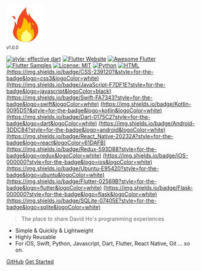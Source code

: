 <img src="https://raw.githubusercontent.com/xuanvinhtd/share_my_dev_exps/main/docs/assets/bloc_logo_full.png" height="100" alt="David Ho" /><br/><small>v1.0.0</small>

[![style: effective dart](https://img.shields.io/badge/style-effective_dart-40c4ff.svg)](https://github.com/tenhobi/effective_dart)
[![Flutter Website](https://img.shields.io/badge/flutter-website-deepskyblue.svg)](https://flutter.dev/docs/development/data-and-backend/state-mgmt/options#bloc--rx)
[![Awesome Flutter](https://img.shields.io/badge/awesome-flutter-blue.svg?longCache=true)](https://github.com/Solido/awesome-flutter#standard)
[![Flutter Samples](https://img.shields.io/badge/flutter-samples-teal.svg?longCache=true)](http://fluttersamples.com)
[![License: MIT](https://img.shields.io/badge/license-MIT-purple.svg)](https://opensource.org/licenses/MIT)
[![Python](https://img.shields.io/badge/Python-3776AB?style=for-the-badge&logo=python&logoColor=white)]()
[![HTML](https://img.shields.io/badge/HTML-239120?style=for-the-badge&logo=html5&logoColor=white)]()
[(https://img.shields.io/badge/CSS-239120?&style=for-the-badge&logo=css3&logoColor=white)]()
[(https://img.shields.io/badge/JavaScript-F7DF1E?style=for-the-badge&logo=javascript&logoColor=black)]()
[(https://img.shields.io/badge/Swift-FA7343?style=for-the-badge&logo=swift&logoColor=white)]()
[(https://img.shields.io/badge/Kotlin-0095D5?&style=for-the-badge&logo=kotlin&logoColor=white)]()
[(https://img.shields.io/badge/Dart-0175C2?style=for-the-badge&logo=dart&logoColor=white)]()
[(https://img.shields.io/badge/Android-3DDC84?style=for-the-badge&logo=android&logoColor=white)]()
[(https://img.shields.io/badge/React_Native-20232A?style=for-the-badge&logo=react&logoColor=61DAFB)]()
[(https://img.shields.io/badge/Redux-593D88?style=for-the-badge&logo=redux&logoColor=white)]()
[(https://img.shields.io/badge/iOS-000000?style=for-the-badge&logo=ios&logoColor=white)]()
[(https://img.shields.io/badge/Ubuntu-E95420?style=for-the-badge&logo=ubuntu&logoColor=white)]()
[(https://img.shields.io/badge/Flutter-02569B?style=for-the-badge&logo=flutter&logoColor=white)]()
[(https://img.shields.io/badge/Flask-000000?style=for-the-badge&logo=flask&logoColor=white)]()
[(https://img.shields.io/badge/SQLite-07405E?style=for-the-badge&logo=sqlite&logoColor=white)]()


> The place to share David Ho's programming experiences

- Simple & Quickly & Lightweight
- Highly Reusable
- For iOS, Swift, Python, Javascript, Dart, Flutter, React Native, Git ... so on.

<p class="buttons">    
    <a href="https://github.com/xuanvinhtd/share_my_dev_exps" target="_blank" rel="noopener">GitHub</a>
    <a href="#/gettingstarted">Get Started</a>    
</p>
